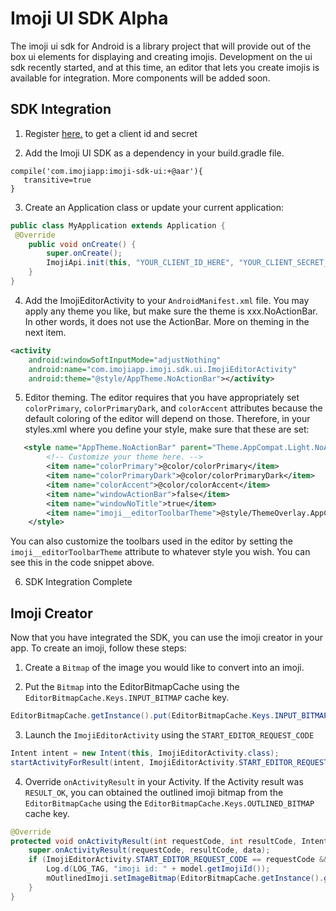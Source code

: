 # Imoji UI SDK Alpha 
The imoji ui sdk for Android is a library project that will provide out of the box ui elements for displaying and creating imojis. Development on the ui sdk recently started, and at this time, an editor that lets you create imojis is available for integration. More components will be added soon.

## SDK Integration
1. Register [here.](https://developer.imoji.io/developer/sdk#/home) to get a client id and secret

2. Add the Imoji UI SDK as a dependency in your build.gradle file.

```
compile('com.imojiapp:imoji-sdk-ui:+@aar'){
   transitive=true
}
``` 

3. Create an Application class or update your current application:
```java
public class MyApplication extends Application {
 @Override
    public void onCreate() {
        super.onCreate();
        ImojiApi.init(this, "YOUR_CLIENT_ID_HERE", "YOUR_CLIENT_SECRET_HERE");
    }
}
```
4. Add the ImojiEditorActivity to your `AndroidManifest.xml` file. You may apply any theme you like, but make sure the theme is xxx.NoActionBar. In other words, it does not use the ActionBar. More on theming in the next item.

```xml
<activity
    android:windowSoftInputMode="adjustNothing"
    android:name="com.imojiapp.imoji.sdk.ui.ImojiEditorActivity"
    android:theme="@style/AppTheme.NoActionBar"></activity>
```

5. Editor theming.
The editor requires that you have  appropriately set `colorPrimary`, `colorPrimaryDark`, and `colorAccent` attributes because the default coloring of the editor will depend on those. Therefore, in your styles.xml where you define your style, make sure that these are set:

```xml
   <style name="AppTheme.NoActionBar" parent="Theme.AppCompat.Light.NoActionBar">
        <!-- Customize your theme here. -->
        <item name="colorPrimary">@color/colorPrimary</item>
        <item name="colorPrimaryDark">@color/colorPrimaryDark</item>
        <item name="colorAccent">@color/colorAccent</item>
        <item name="windowActionBar">false</item>
        <item name="windowNoTitle">true</item>
        <item name="imoji__editorToolbarTheme">@style/ThemeOverlay.AppCompat.Dark.ActionBar</item>
    </style>
```

You can also customize the toolbars used in the editor by setting the `imoji__editorToolbarTheme` attribute to whatever style you wish. You can see this in the code snippet above.

6. SDK Integration Complete

## Imoji Creator
Now that you have integrated the SDK, you can use the imoji creator in your app. To create an imoji, follow these steps:

1. Create a `Bitmap` of the image you would like to convert into an imoji.

2. Put the `Bitmap` into the EditorBitmapCache using the `EditorBitmapCache.Keys.INPUT_BITMAP` cache key.
 ```java
 EditorBitmapCache.getInstance().put(EditorBitmapCache.Keys.INPUT_BITMAP, bitmap);
 ```

3. Launch the `ImojiEditorActivity` using the `START_EDITOR_REQUEST_CODE`
 ```java
 Intent intent = new Intent(this, ImojiEditorActivity.class);
 startActivityForResult(intent, ImojiEditorActivity.START_EDITOR_REQUEST_CODE);
 ```
4. Override `onActivityResult` in your Activity. If the Activity result was `RESULT_OK`, you can obtained the outlined imoji bitmap from the `EditorBitmapCache` using the `EditorBitmapCache.Keys.OUTLINED_BITMAP` cache key.
```java
@Override
protected void onActivityResult(int requestCode, int resultCode, Intent data) {
    super.onActivityResult(requestCode, resultCode, data);
    if (ImojiEditorActivity.START_EDITOR_REQUEST_CODE == requestCode && resultCode == Activity.RESULT_OK) {
        Log.d(LOG_TAG, "imoji id: " + model.getImojiId());
        mOutlinedImoji.setImageBitmap(EditorBitmapCache.getInstance().get(EditorBitmapCache.Keys.OUTLINED_BITMAP));
    }
}
```
